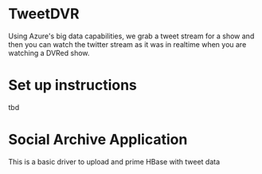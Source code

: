 # TweetDVR
Using Azure's big data capabilities, we grab a tweet stream for a show and then you can watch the twitter stream as it was in realtime when you are watching a DVRed show.

# Set up instructions 
 tbd   

# Social Archive Application
This is a basic driver to upload and prime HBase with tweet data